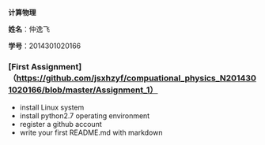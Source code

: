  **计算物理**
 
  **姓名**：仲逸飞
 
  **学号**：2014301020166
### [First Assignment]（https://github.com/jsxhzyf/compuational_physics_N2014301020166/blob/master/Assignment_1）
- install Linux system 
- install python2.7 operating environment
- register a github account 
- write your first README.md with markdown 
